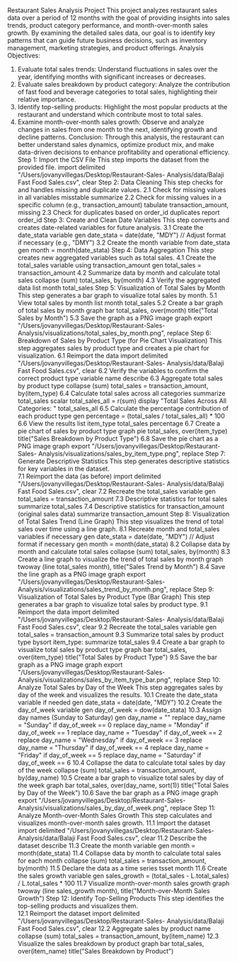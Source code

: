 Restaurant Sales Analysis Project
 This project analyzes restaurant sales data over a period of 12 months with the goal of providing insights into sales trends, product category performance, and month-over-month sales growth. By examining the detailed sales data, our goal is to identify key patterns that can guide future business decisions, such as inventory management, marketing strategies, and product offerings. Analysis Objectives: 
1. Evaluate total sales trends: Understand fluctuations in sales over the year, identifying months with significant increases or decreases. 
2. Evaluate sales breakdown by product category: Analyze the contribution of fast food and beverage categories to total sales, highlighting their relative importance.
3. Identify top-selling products: Highlight the most popular products at the restaurant and understand which contribute most to total sales. 
4. Examine month-over-month sales growth: Observe and analyze changes in sales from one month to the next, identifying growth and decline patterns. 
Conclusion: Through this analysis, the restaurant can better understand sales dynamics, optimize product mix, and make data-driven decisions to enhance profitability and operational efficiency. 
Step 1: Import the CSV File This step imports the dataset from the provided file. import delimited "/Users/jovanyvillegas/Desktop/Restaurant-Sales- Analysis/data/Balaji Fast Food Sales.csv", clear 
Step 2: Data Cleaning This step checks for and handles missing and duplicate values. 
2.1 Check for missing values in all variables misstable summarize 
2.2 Check for missing values in a specific column (e.g., transaction_amount) tabulate transaction_amount, missing 
2.3 Check for duplicates based on order_id    duplicates report order_id 
Step 3: Create and Clean Date Variables This step converts and creates date-related variables for future analysis. 
3.1 Create the date_stata variable gen date_stata = date(date, "MDY") // Adjust format if necessary (e.g., "DMY") 
3.2 Create the month variable from date_stata gen month = month(date_stata) 
Step 4: Data Aggregation This step creates new aggregated variables such as total sales. 
4.1 Create the total_sales variable using transaction_amount gen total_sales = transaction_amount 
4.2 Summarize data by month and calculate total sales collapse (sum) total_sales, by(month) 
4.3 Verify the aggregated data list month total_sales 
Step 5: Visualization of Total Sales by Month This step generates a bar graph to visualize total sales by month. 
5.1 View total sales by month list month total_sales 
5.2 Create a bar graph of total sales by month graph bar total_sales, over(month) title("Total Sales by Month") 
5.3 Save the graph as a PNG image     graph export "/Users/jovanyvillegas/Desktop/Restaurant-Sales- Analysis/visualizations/total_sales_by_month.png", replace 
Step 6: Breakdown of Sales by Product Type (for Pie Chart Visualization) This step aggregates sales by product type and creates a pie chart for visualization.
6.1 Reimport the data import delimited "/Users/jovanyvillegas/Desktop/Restaurant-Sales- Analysis/data/Balaji Fast Food Sales.csv", clear 
6.2 Verify the variables to confirm the correct product type variable name describe 
6.3 Aggregate total sales by product type collapse (sum) total_sales = transaction_amount, by(item_type) 
6.4 Calculate total sales across all categories summarize total_sales scalar total_sales_all = r(sum) display "Total Sales Across All Categories: " total_sales_all 
6.5 Calculate the percentage contribution of each product type gen percentage = (total_sales / total_sales_all) * 100 6.6 View the results list item_type total_sales percentage 
6.7 Create a pie chart of sales by product type graph pie total_sales, over(item_type) title("Sales Breakdown by Product Type") 
6.8 Save the pie chart as a PNG image graph export "/Users/jovanyvillegas/Desktop/Restaurant-Sales- Analysis/visualizations/sales_by_item_type.png", replace 
Step 7: Generate Descriptive Statistics This step generates descriptive statistics for key variables in the dataset.   
 7.1 Reimport the data (as before) import delimited "/Users/jovanyvillegas/Desktop/Restaurant-Sales- Analysis/data/Balaji Fast Food Sales.csv", clear 
7.2 Recreate the total_sales variable gen total_sales = transaction_amount 
7.3 Descriptive statistics for total sales summarize total_sales 
7.4 Descriptive statistics for transaction_amount (original sales data) summarize transaction_amount 
Step 8: Visualization of Total Sales Trend (Line Graph) This step visualizes the trend of total sales over time using a line graph.
 8.1 Recreate month and total_sales variables if necessary gen date_stata = date(date, "MDY") // Adjust format if necessary gen month = month(date_stata) 
8.2 Collapse data by month and calculate total sales collapse (sum) total_sales, by(month) 
8.3 Create a line graph to visualize the trend of total sales by month graph twoway (line total_sales month), title("Sales Trend by Month") 
8.4 Save the line graph as a PNG image graph export "/Users/jovanyvillegas/Desktop/Restaurant-Sales- Analysis/visualizations/sales_trend_by_month.png", replace 
Step 9: Visualization of Total Sales by Product Type (Bar Graph) This step generates a bar graph to visualize total sales by product type. 
9.1 Reimport the data    import delimited "/Users/jovanyvillegas/Desktop/Restaurant-Sales- Analysis/data/Balaji Fast Food Sales.csv", clear 
9.2 Recreate the total_sales variable gen total_sales = transaction_amount 
9.3 Summarize total sales by product type bysort item_type: summarize total_sales 
9.4 Create a bar graph to visualize total sales by product type graph bar total_sales, over(item_type) title("Total Sales by Product Type") 
9.5 Save the bar graph as a PNG image graph export "/Users/jovanyvillegas/Desktop/Restaurant-Sales- Analysis/visualizations/sales_by_item_type_bar.png", replace 
Step 10: Analyze Total Sales by Day of the Week This step aggregates sales by day of the week and visualizes the results. 
10.1 Create the date_stata variable if needed gen date_stata = date(date, "MDY") 
10.2 Create the day_of_week variable gen day_of_week = dow(date_stata) 
10.3 Assign day names (Sunday to Saturday) gen day_name = "" replace day_name = "Sunday" if day_of_week == 0 replace day_name = "Monday" if day_of_week == 1 replace day_name = "Tuesday" if day_of_week == 2 replace day_name = "Wednesday" if day_of_week == 3 replace day_name = "Thursday" if day_of_week == 4 replace day_name = "Friday" if day_of_week == 5 replace day_name = "Saturday" if day_of_week == 6 
10.4 Collapse the data to calculate total sales by day of the week collapse (sum) total_sales = transaction_amount, by(day_name) 
10.5 Create a bar graph to visualize total sales by day of the week   graph bar total_sales, over(day_name, sort(1)) title("Total Sales by Day of the Week") 
10.6 Save the bar graph as a PNG image graph export "/Users/jovanyvillegas/Desktop/Restaurant-Sales- Analysis/visualizations/sales_by_day_of_week.png", replace 
Step 11: Analyze Month-over-Month Sales Growth This step calculates and visualizes month-over-month sales growth. 
11.1 Import the dataset import delimited "/Users/jovanyvillegas/Desktop/Restaurant-Sales- Analysis/data/Balaji Fast Food Sales.csv", clear
 11.2 Describe the dataset describe 
11.3 Create the month variable gen month = month(date_stata) 
11.4 Collapse data by month to calculate total sales for each month collapse (sum) total_sales = transaction_amount, by(month) 
11.5 Declare the data as a time series tsset month 
11.6 Create the sales growth variable gen sales_growth = (total_sales - L.total_sales) / L.total_sales * 100 
11.7 Visualize month-over-month sales growth graph twoway (line sales_growth month), title("Month-over-Month Sales Growth") 
Step 12: Identify Top-Selling Products This step identifies the top-selling products and visualizes them.    
12.1 Reimport the dataset import delimited "/Users/jovanyvillegas/Desktop/Restaurant-Sales- Analysis/data/Balaji Fast Food Sales.csv", clear 
12.2 Aggregate sales by product name collapse (sum) total_sales = transaction_amount, by(item_name) 
12.3 Visualize the sales breakdown by product graph bar total_sales, over(item_name) title("Sales Breakdown by Product")
